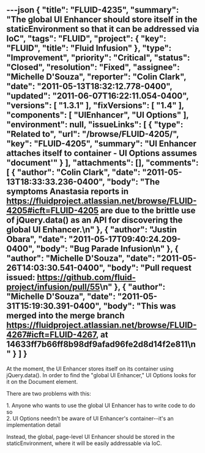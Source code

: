 ---json
{
  "title": "FLUID-4235",
  "summary": "The global UI Enhancer should store itself in the staticEnvironment so that it can be addressed via IoC",
  "tags": "FLUID",
  "project": {
    "key": "FLUID",
    "title": "Fluid Infusion"
  },
  "type": "Improvement",
  "priority": "Critical",
  "status": "Closed",
  "resolution": "Fixed",
  "assignee": "Michelle D'Souza",
  "reporter": "Colin Clark",
  "date": "2011-05-13T18:32:12.778-0400",
  "updated": "2011-06-07T16:22:11.054-0400",
  "versions": [
    "1.3.1"
  ],
  "fixVersions": [
    "1.4"
  ],
  "components": [
    "UIEnhancer",
    "UI Options"
  ],
  "environment": null,
  "issueLinks": [
    {
      "type": "Related to",
      "url": "/browse/FLUID-4205/",
      "key": "FLUID-4205",
      "summary": "UI Enhancer attaches itself to container - UI Options assumes \"document'"
    }
  ],
  "attachments": [],
  "comments": [
    {
      "author": "Colin Clark",
      "date": "2011-05-13T18:33:33.236-0400",
      "body": "The symptoms Anastasia reports in <https://fluidproject.atlassian.net/browse/FLUID-4205#icft=FLUID-4205> are due to the brittle use of jQuery.data() as an API for discovering the global UI Enhancer.\n"
    },
    {
      "author": "Justin Obara",
      "date": "2011-05-17T09:40:24.209-0400",
      "body": "Bug Parade Infusion\n"
    },
    {
      "author": "Michelle D'Souza",
      "date": "2011-05-26T14:03:30.541-0400",
      "body": "Pull request issued: <https://github.com/fluid-project/infusion/pull/55>\n"
    },
    {
      "author": "Michelle D'Souza",
      "date": "2011-05-31T15:19:30.391-0400",
      "body": "This was merged into the merge branch <https://fluidproject.atlassian.net/browse/FLUID-4267#icft=FLUID-4267>, at 14633ff7b66ff8b98df9afad96fe2d8d14f2e811\n"
    }
  ]
}
---
At the moment, the UI Enhancer stores itself on its container using jQuery.data(). In order to find the "global UI Enhancer," UI Options looks for it on the Document element.

There are two problems with this:

1\. Anyone who wants to use the global UI Enhancer has to write code to do so\
2\. UI Options needn't be aware of UI Enhancer's container--it's an implementation detail

Instead, the global, page-level UI Enhancer should be stored in the staticEnvironment, where it will be easily addressable via IoC.

        